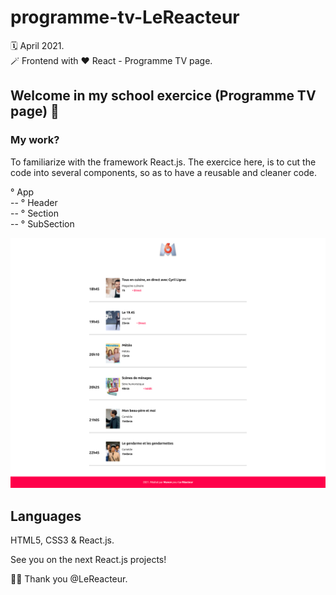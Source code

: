 # programme-tv-LeReacteur

🗓 April 2021.  
🪄 Frontend with ♥️ React - Programme TV page.

## Welcome in my school exercice (Programme TV page) 📌

### My work?

To familiarize with the framework React.js. The exercice here, is to cut the code into several components, so as to have a reusable and cleaner code.

° App  
-- ° Header  
-- ° Section  
-- ° SubSection

![Programme TV page desktop](src/assets/img/prog-tv-desktop.png)

## Languages

HTML5, CSS3 & React.js.

See you on the next React.js projects!

🙏🏻 Thank you @LeReacteur.
